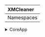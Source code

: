 |    XMCleaner   |
|:---------------|
|Namespaces
<details><summary>CoreApp</summary>
> *Namespace*
  <details>
  <summary>Core</summary>
  > *Class*
    <details>
    <summary>Public Members</summary> 
      <details>
      <summary>func1</summary>

      > *public member function*

      funcDescription

      </details>
      <details>
      <summary>func2</summary>
      > *public member function*
      funcDescription
      </details>
    </details>
    <details>
    <summary>Private Members</summary> 
      <details>
      <summary>func1</summary>
      > *private member function*
      funcDescription
      </details>
      <details>
      <summary>func2</summary>
      > *private member function*
      funcDescription
      </details>
    </details>
  </details>
 <details>
 <summary>ShareLog</summary>
  <details>
  <summary>Public Members</summary>
  Members
   <details>
   <summary>func1</summary>
   funcDescription
   </details>
  </details>
 </details>
</details>

<details><summary>Converters</summary>
  <details>
  <summary>HashLog</summary>
    <details>
    <summary>Public Members</summary> 
      <details>
      <summary>func1</summary>
      funcDescription
      </details>
      <details>
      <summary>func2</summary>
      funcDescription
      </details>
    </details>
    <details>
    <summary>Private Members</summary> 
      <details>
      <summary>func1</summary>
      funcDescription
      </details>
      <details>
      <summary>func2</summary>
      funcDescription
      </details>
    </details>
  </details>
 <details>
 <summary>ShareLog</summary>
  <details>
  <summary>Public Members</summary>
  Members
   <details>
   <summary>func1</summary>
   funcDescription
   </details>
  </details>
 </details>
</details>|